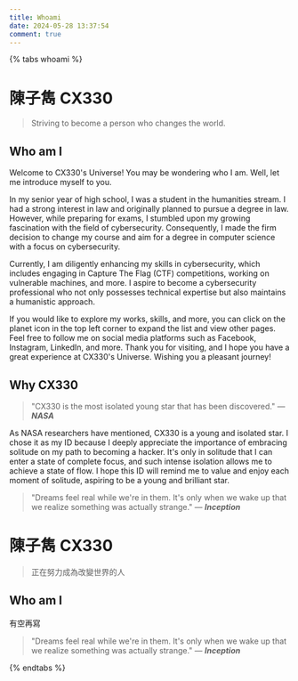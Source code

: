 ```yaml
---
title: Whoami
date: 2024-05-28 13:37:54
comment: true
---
```

{% tabs whoami %}

<!-- tab English -->
# 陳子雋 CX330
> Striving to become a person who changes the world.

## Who am I
Welcome to CX330's Universe! You may be wondering who I am. Well, let me introduce myself to you.

In my senior year of high school, I was a student in the humanities stream. I had a strong interest in law and originally planned to pursue a degree in law. However, while preparing for exams, I stumbled upon my growing fascination with the field of cybersecurity. Consequently, I made the firm decision to change my course and aim for a degree in computer science with a focus on cybersecurity.

Currently, I am diligently enhancing my skills in cybersecurity, which includes engaging in Capture The Flag (CTF) competitions, working on vulnerable machines, and more. I aspire to become a cybersecurity professional who not only possesses technical expertise but also maintains a humanistic approach.

If you would like to explore my works, skills, and more, you can click on the planet icon in the top left corner to expand the list and view other pages. Feel free to follow me on social media platforms such as Facebook, Instagram, LinkedIn, and more. Thank you for visiting, and I hope you have a great experience at CX330's Universe. Wishing you a pleasant journey!

## Why CX330
> "CX330 is the most isolated young star that has been discovered." — ***NASA*** 

As NASA researchers have mentioned, CX330 is a young and isolated star. I chose it as my ID because I deeply appreciate the importance of embracing solitude on my path to becoming a hacker. It's only in solitude that I can enter a state of complete focus, and such intense isolation allows me to achieve a state of flow. I hope this ID will remind me to value and enjoy each moment of solitude, aspiring to be a young and brilliant star.

> "Dreams feel real while we're in them. It's only when we wake up that we realize something was actually strange." — ***Inception***
<!-- endtab -->

<!-- tab 中文 -->

# 陳子雋 CX330
> 正在努力成為改變世界的人

## Who am I
有空再寫 

> "Dreams feel real while we're in them. It's only when we wake up that we realize something was actually strange." — ***Inception***
<!-- endtab -->

{% endtabs %}